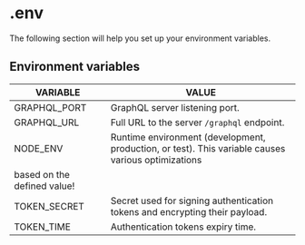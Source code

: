 # .env

The following section will help you set up your environment variables.

## Environment variables

|VARIABLE|VALUE|
|--------|-----|
|GRAPHQL_PORT|GraphQL server listening port.|
|GRAPHQL_URL|Full URL to the server `/graphql` endpoint.|
|NODE_ENV|Runtime environment (development, production, or test). This variable causes various optimizations
based on the defined value!|
|TOKEN_SECRET|Secret used for signing authentication tokens and encrypting their payload.|
|TOKEN_TIME|Authentication tokens expiry time.|
